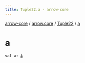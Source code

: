 ```yaml
---
title: Tuple22.a - arrow-core
---
```


[arrow-core](../../index.html) / [arrow.core](../index.html) / [Tuple22](index.html) / [a](./a.html)

# a

`val a: `[`A`](index.html#A)